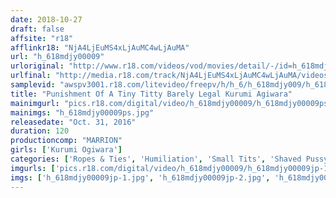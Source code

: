 ```yaml
---
date: 2018-10-27
draft: false
affsite: "r18"
afflinkr18: "NjA4LjEuMS4xLjAuMC4wLjAuMA"
url: "h_618mdjy00009"
urloriginal: "http://www.r18.com/videos/vod/movies/detail/-/id=h_618mdjy00009"
urlfinal: "http://media.r18.com/track/NjA4LjEuMS4xLjAuMC4wLjAuMA/videos/vod/movies/detail/-/id=h_618mdjy00009"
samplevid: "awspv3001.r18.com/litevideo/freepv/h/h_6/h_618mdjy009/h_618mdjy009_dmb_w.mp4"
title: "Punishment Of A Tiny Titty Barely Legal Kurumi Agiwara"
mainimgurl: "pics.r18.com/digital/video/h_618mdjy00009/h_618mdjy00009ps.jpg"
mainimgs: "h_618mdjy00009ps.jpg"
releasedate: "Oct. 31, 2016"
duration: 120
productioncomp: "MARRION"
girls: ['Kurumi Ogiwara']
categories: ['Ropes & Ties', 'Humiliation', 'Small Tits', 'Shaved Pussy', 'Featured Actress', 'Anal Play', 'Hi-Def']
imgurls: ['pics.r18.com/digital/video/h_618mdjy00009/h_618mdjy00009jp-1.jpg', 'pics.r18.com/digital/video/h_618mdjy00009/h_618mdjy00009jp-2.jpg', 'pics.r18.com/digital/video/h_618mdjy00009/h_618mdjy00009jp-3.jpg', 'pics.r18.com/digital/video/h_618mdjy00009/h_618mdjy00009jp-4.jpg', 'pics.r18.com/digital/video/h_618mdjy00009/h_618mdjy00009jp-5.jpg', 'pics.r18.com/digital/video/h_618mdjy00009/h_618mdjy00009jp-6.jpg', 'pics.r18.com/digital/video/h_618mdjy00009/h_618mdjy00009jp-7.jpg', 'pics.r18.com/digital/video/h_618mdjy00009/h_618mdjy00009jp-8.jpg', 'pics.r18.com/digital/video/h_618mdjy00009/h_618mdjy00009jp-9.jpg', 'pics.r18.com/digital/video/h_618mdjy00009/h_618mdjy00009jp-10.jpg', 'pics.r18.com/digital/video/h_618mdjy00009/h_618mdjy00009jp-11.jpg', 'pics.r18.com/digital/video/h_618mdjy00009/h_618mdjy00009jp-12.jpg', 'pics.r18.com/digital/video/h_618mdjy00009/h_618mdjy00009jp-13.jpg', 'pics.r18.com/digital/video/h_618mdjy00009/h_618mdjy00009jp-14.jpg', 'pics.r18.com/digital/video/h_618mdjy00009/h_618mdjy00009jp-15.jpg', 'pics.r18.com/digital/video/h_618mdjy00009/h_618mdjy00009jp-16.jpg', 'pics.r18.com/digital/video/h_618mdjy00009/h_618mdjy00009jp-17.jpg', 'pics.r18.com/digital/video/h_618mdjy00009/h_618mdjy00009jp-18.jpg', 'pics.r18.com/digital/video/h_618mdjy00009/h_618mdjy00009jp-19.jpg', 'pics.r18.com/digital/video/h_618mdjy00009/h_618mdjy00009jp-20.jpg']
imgs: ['h_618mdjy00009jp-1.jpg', 'h_618mdjy00009jp-2.jpg', 'h_618mdjy00009jp-3.jpg', 'h_618mdjy00009jp-4.jpg', 'h_618mdjy00009jp-5.jpg', 'h_618mdjy00009jp-6.jpg', 'h_618mdjy00009jp-7.jpg', 'h_618mdjy00009jp-8.jpg', 'h_618mdjy00009jp-9.jpg', 'h_618mdjy00009jp-10.jpg', 'h_618mdjy00009jp-11.jpg', 'h_618mdjy00009jp-12.jpg', 'h_618mdjy00009jp-13.jpg', 'h_618mdjy00009jp-14.jpg', 'h_618mdjy00009jp-15.jpg', 'h_618mdjy00009jp-16.jpg', 'h_618mdjy00009jp-17.jpg', 'h_618mdjy00009jp-18.jpg', 'h_618mdjy00009jp-19.jpg', 'h_618mdjy00009jp-20.jpg']
---
```

